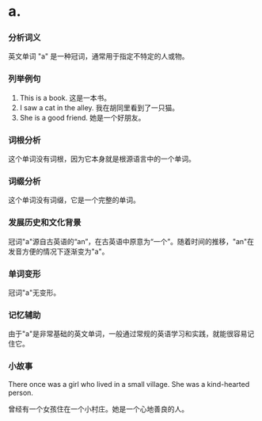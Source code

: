 # a.

### 分析词义

  

英文单词 "a" 是一种冠词，通常用于指定不特定的人或物。

  

### 列举例句

  

1.  This is a book. 这是一本书。
2.  I saw a cat in the alley. 我在胡同里看到了一只猫。
3.  She is a good friend. 她是一个好朋友。

  

### 词根分析

  

这个单词没有词根，因为它本身就是根源语言中的一个单词。

  

### 词缀分析

  

这个单词没有词缀，它是一个完整的单词。

  

### 发展历史和文化背景

  

冠词"a"源自古英语的“an”，在古英语中原意为“一个”。随着时间的推移，"an"在发音方便的情况下逐渐变为"a"。

  

### 单词变形

  

冠词"a"无变形。

  

### 记忆辅助

  

由于"a"是非常基础的英文单词，一般通过常规的英语学习和实践，就能很容易记住它。

  

### 小故事

  

There once was a girl who lived in a small village. She was a kind-hearted person.

  

曾经有一个女孩住在一个小村庄。她是一个心地善良的人。

